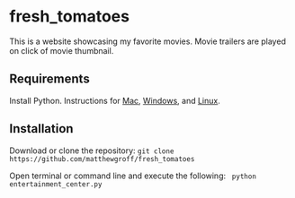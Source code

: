 # fresh_tomatoes
This is a website showcasing my favorite movies. Movie trailers are played on click of movie thumbnail. 

## Requirements 
Install Python. Instructions for [Mac](http://docs.python-guide.org/en/latest/starting/install/osx/#install-osx), [Windows](http://docs.python-guide.org/en/latest/starting/install/win/#install-windows), and [Linux](http://docs.python-guide.org/en/latest/starting/install/linux/#install-linux).

## Installation 

Download or clone the repository: 
`git clone https://github.com/matthewgroff/fresh_tomatoes`

Open terminal or command line and execute the following: 
`
python entertainment_center.py`




